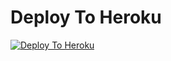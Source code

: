 
# Deploy To Heroku

[![Deploy To Heroku](https://www.herokucdn.com/deploy/button.svg)](https://heroku.com/deploy?template=https://github.com/Krishna3000300/Rrrajj-txt22/tree/main?tab=readme-ov-file)
